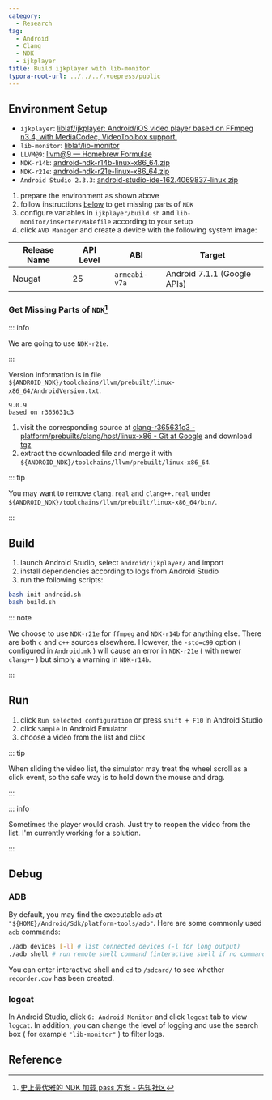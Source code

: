 ```yaml
---
category:
  - Research
tag:
  - Android
  - Clang
  - NDK
  - ijkplayer
title: Build ijkplayer with lib-monitor
typora-root-url: ../../../.vuepress/public
---
```


## Environment Setup

- `ijkplayer`: [liblaf/ijkplayer: Android/iOS video player based on FFmpeg n3.4, with MediaCodec, VideoToolbox support.](https://github.com/liblaf/ijkplayer)
- `lib-monitor`: [liblaf/lib-monitor](https://github.com/liblaf/lib-monitor)
- `LLVM@9`: [llvm@9 — Homebrew Formulae](https://formulae.brew.sh/formula/llvm@9)
- `NDK-r14b`: [android-ndk-r14b-linux-x86_64.zip](https://dl.google.com/android/repository/android-ndk-r14b-linux-x86_64.zip)
- `NDK-r21e`: [android-ndk-r21e-linux-x86_64.zip](https://dl.google.com/android/repository/android-ndk-r21e-linux-x86_64.zip)
- `Android Studio 2.3.3`: [android-studio-ide-162.4069837-linux.zip](https://redirector.gvt1.com/edgedl/android/studio/ide-zips/2.3.3.0/android-studio-ide-162.4069837-linux.zip)

1. prepare the environment as shown above
2. follow instructions [below](#get-missing-parts-of-ndk) to get missing parts of `NDK`
3. configure variables in `ijkplayer/build.sh` and `lib-monitor/inserter/Makefile` according to your setup
4. click `AVD Manager` and create a device with the following system image:

| Release Name | API Level | ABI           | Target                      |
| ------------ | --------- | ------------- | --------------------------- |
| Nougat       | 25        | `armeabi-v7a` | Android 7.1.1 (Google APIs) |

### Get Missing Parts of `NDK`[^1]

::: info

We are going to use `NDK-r21e`.

:::

Version information is in file `${ANDROID_NDK}/toolchains/llvm/prebuilt/linux-x86_64/AndroidVersion.txt`.

```
9.0.9
based on r365631c3
```

1. visit the corresponding source at [clang-r365631c3 - platform/prebuilts/clang/host/linux-x86 - Git at Google](https://android.googlesource.com/platform/prebuilts/clang/host/linux-x86/+/refs/tags/ndk-r21e/clang-r365631c3/) and download [tgz](https://android.googlesource.com/platform/prebuilts/clang/host/linux-x86/+archive/refs/tags/ndk-r21e/clang-r365631c3.tar.gz)
2. extract the downloaded file and merge it with `${ANDROID_NDK}/toolchains/llvm/prebuilt/linux-x86_64`.

::: tip

You may want to remove `clang.real` and `clang++.real` under `${ANDROID_NDK}/toolchains/llvm/prebuilt/linux-x86_64/bin/`.

:::

## Build

1. launch Android Studio, select `android/ijkplayer/` and import
2. install dependencies according to logs from Android Studio
3. run the following scripts:

```bash
bash init-android.sh
bash build.sh
```

::: note

We choose to use `NDK-r21e` for `ffmpeg` and `NDK-r14b` for anything else. There are both `c` and `c++` sources elsewhere. However, the `-std=c99` option ( configured in `Android.mk` ) will cause an error in `NDK-r21e` ( with newer `clang++` ) but simply a warning in `NDK-r14b`.

:::

## Run

1. click `Run selected configuration` or press `shift + F10` in Android Studio
2. click `Sample` in Android Emulator
3. choose a video from the list and click

::: tip

When sliding the video list, the simulator may treat the wheel scroll as a click event, so the safe way is to hold down the mouse and drag.

:::

::: info

Sometimes the player would crash. Just try to reopen the video from the list. I'm currently working for a solution.

:::

## Debug

### ADB

By default, you may find the executable `adb` at `"${HOME}/Android/Sdk/platform-tools/adb"`. Here are some commonly used `adb` commands:

```bash
./adb devices [-l] # list connected devices (-l for long output)
./adb shell # run remote shell command (interactive shell if no command given)
```

You can enter interactive shell and `cd` to `/sdcard/` to see whether `recorder.cov` has been created.

### logcat

In Android Studio, click `6: Android Monitor` and click `logcat` tab to view `logcat`. In addition, you can change the level of logging and use the search box ( for example `"lib-monitor"` ) to filter logs.

## Reference

[^1]: [史上最优雅的 NDK 加载 pass 方案 - 先知社区](https://xz.aliyun.com/t/6643)
